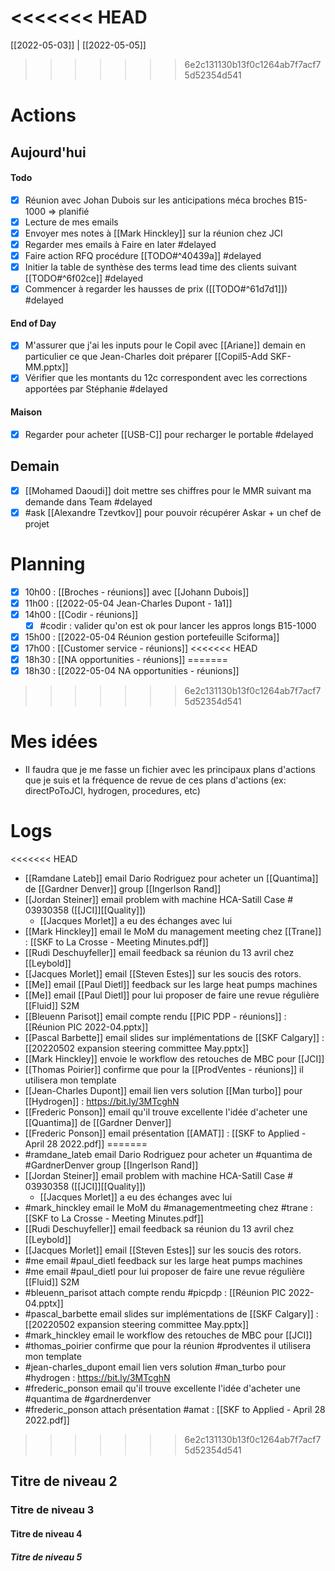 <<<<<<< HEAD
=======
[[2022-05-03]] | [[2022-05-05]]

>>>>>>> 6e2c131130b13f0c1264ab7f7acf75d52354d541
# Actions
## Aujourd'hui
#### Todo
- [x] Réunion avec Johan Dubois sur les anticipations méca broches B15-1000 => planifié
- [x] Lecture de mes emails
- [x] Envoyer mes notes à [[Mark Hinckley]] sur la réunion chez JCI
- [x] Regarder mes emails à Faire en later #delayed
- [x] Faire action RFQ procédure [[TODO#^40439a]] #delayed
- [x] Initier la table de synthèse des terms lead time des clients suivant [[TODO#^6f02ce]] #delayed
- [x] Commencer à regarder les hausses de prix ([[TODO#^61d7d1]]) #delayed
#### End of Day
- [x] M'assurer que j'ai les inputs pour le Copil avec [[Ariane]] demain en particulier ce que Jean-Charles doit préparer
		[[Copil5-Add SKF-MM.pptx]]
- [x] Vérifier que les montants du 12c correspondent avec les corrections apportées par Stéphanie #delayed
#### Maison
- [x] Regarder pour acheter [[USB-C]] pour recharger le portable #delayed

## Demain
- [x] [[Mohamed Daoudi]] doit mettre ses chiffres pour le MMR suivant ma demande dans Team #delayed
- [x] #ask [[Alexandre Tzevtkov]] pour pouvoir récupérer Askar + un chef de projet

# Planning
- [x] 10h00 : [[Broches - réunions]] avec [[Johann Dubois]]
- [x] 11h00 : [[2022-05-04 Jean-Charles Dupont - 1à1]]
- [x] 14h00 : [[Codir - réunions]]
	- [x] #codir : valider qu'on est ok pour lancer les appros longs B15-1000
- [x] 15h00 : [[2022-05-04 Réunion gestion portefeuille Sciforma]]
- [x] 17h00 : [[Customer service - réunions]]
<<<<<<< HEAD
- [x] 18h30 : [[NA opportunities - réunions]]
=======
- [x] 18h30 : [[2022-05-04 NA opportunities - réunions]]
>>>>>>> 6e2c131130b13f0c1264ab7f7acf75d52354d541

# Mes idées
- Il faudra que je me fasse un fichier avec les principaux plans d'actions que je suis et la fréquence de revue de ces plans d'actions (ex: directPoToJCI, hydrogen, procedures, etc)

# Logs
<<<<<<< HEAD
- [[Ramdane Lateb]] email Dario Rodriguez pour acheter un [[Quantima]] de [[Gardner Denver]] group [[Ingerlson Rand]]
- [[Jordan Steiner]] email problem with machine HCA-Satill Case # 03930358 ([[JCI]][[Quality]])
	- [[Jacques Morlet]] a eu des échanges avec lui
- [[Mark Hinckley]] email le MoM du management meeting chez [[Trane]] :
	[[SKF to La Crosse - Meeting Minutes.pdf]]
- [[Rudi Deschuyfeller]] email feedback sa réunion du 13 avril chez [[Leybold]]
- [[Jacques Morlet]] email [[Steven Estes]] sur les soucis des rotors.
- [[Me]] email [[Paul Dietl]] feedback sur les large heat pumps machines
- [[Me]] email [[Paul Dietl]] pour lui proposer de faire une revue régulière [[Fluid]] S2M
- [[Bleuenn Parisot]] email compte rendu [[PIC PDP - réunions]] : [[Réunion PIC 2022-04.pptx]]
- [[Pascal Barbette]] email slides sur implémentations de [[SKF Calgary]] : [[20220502 expansion steering committee May.pptx]]
- [[Mark Hinckley]] envoie le workflow des retouches de MBC pour [[JCI]]
- [[Thomas Poirier]] confirme que pour la [[ProdVentes - réunions]] il utilisera mon template
- [[Jean-Charles Dupont]] email lien vers solution [[Man turbo]] pour [[Hydrogen]] : https://bit.ly/3MTcghN
- [[Frederic Ponson]] email qu'il trouve excellente l'idée d'acheter une [[Quantima]] de [[Gardner Denver]] 
- [[Frederic Ponson]] email présentation [[AMAT]] : [[SKF to Applied - April 28 2022.pdf]]
=======
- #ramdane_lateb  email Dario Rodriguez pour acheter un #quantima de #GardnerDenver  group [[Ingerlson Rand]]
- [[Jordan Steiner]] email problem with machine HCA-Satill Case # 03930358 ([[JCI]][[Quality]])
	- [[Jacques Morlet]] a eu des échanges avec lui
- #mark_hinckley email le MoM du #managementmeeting chez #trane :
	[[SKF to La Crosse - Meeting Minutes.pdf]]
- [[Rudi Deschuyfeller]] email feedback sa réunion du 13 avril chez [[Leybold]]
- [[Jacques Morlet]] email [[Steven Estes]] sur les soucis des rotors.
- #me email #paul_dietl  feedback sur les large heat pumps machines
- #me email #paul_dietl  pour lui proposer de faire une revue régulière [[Fluid]] S2M
- #bleuenn_parisot attach compte rendu #picpdp  : [[Réunion PIC 2022-04.pptx]]
- #pascal_barbette  email slides sur implémentations de [[SKF Calgary]] : [[20220502 expansion steering committee May.pptx]]
- #mark_hinckley email le workflow des retouches de MBC pour [[JCI]]
- #thomas_poirier confirme que pour la réunion #prodventes il utilisera mon template
- #jean-charles_dupont email lien vers solution #man_turbo pour #hydrogen : https://bit.ly/3MTcghN
- #frederic_ponson  email qu'il trouve excellente l'idée d'acheter une #quantima  de #gardnerdenver 
- #frederic_ponson attach présentation #amat : [[SKF to Applied - April 28 2022.pdf]]
>>>>>>> 6e2c131130b13f0c1264ab7f7acf75d52354d541

## Titre de niveau 2

### Titre de niveau 3

#### Titre de niveau 4

##### Titre de niveau 5
